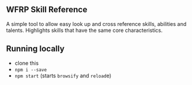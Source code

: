 ## WFRP Skill Reference
A simple tool to allow easy look up and cross reference skills, abilities and talents. Highlights skills that have the same core characteristics.

## Running locally
- clone this
- `npm i --save`
- `npm start` (starts `browsify` and `reload`e)